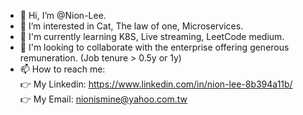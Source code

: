- 👋 Hi, I’m @Nion-Lee.
- 👀 I’m interested in Cat, The law of one, Microservices.
- 🌱 I'm currently learning K8S, Live streaming, LeetCode medium.
- 💞️ I'm looking to collaborate with the enterprise offering generous remuneration. (Job tenure > 0.5y or 1y)
- 📫 How to reach me:  
👉 My Linkedin: https://www.linkedin.com/in/nion-lee-8b394a11b/  
👉 My Email: nionismine@yahoo.com.tw  

<!---
Nion-Lee/Nion-Lee is a ✨ special ✨ repository because its `README.md` (this file) appears on your GitHub profile.
You can click the Preview link to take a look at your changes.
--->
